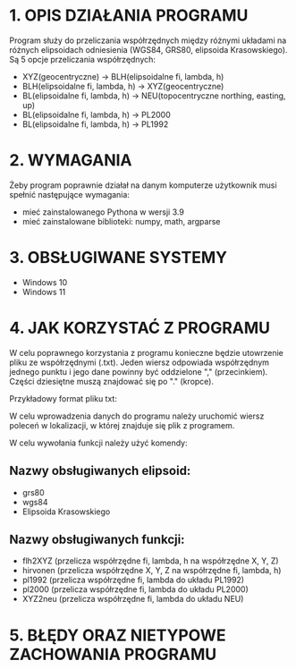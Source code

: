# 1. OPIS DZIAŁANIA PROGRAMU

Program służy do przeliczania współrzędnych między różnymi układami na różnych elipsoidach odniesienia (WGS84, GRS80, elipsoida Krasowskiego). 
Są 5 opcje przeliczania współrzędnych:
- XYZ(geocentryczne) -> BLH(elipsoidalne fi, lambda, h)
- BLH(elipsoidalne fi, lambda, h) -> XYZ(geocentryczne)
- BL(elipsoidalne fi, lambda, h) -> NEU(topocentryczne northing, easting, up)
- BL(elipsoidalne fi, lambda, h) -> PL2000
- BL(elipsoidalne fi, lambda, h) -> PL1992

# 2. WYMAGANIA

Żeby program poprawnie działał na danym komputerze użytkownik musi spełnić następujące wymagania:
- mieć zainstalowanego Pythona w wersji 3.9
- mieć zainstalowane biblioteki: numpy, math, argparse


# 3. OBSŁUGIWANE SYSTEMY
- Windows 10
- Windows 11


# 4. JAK KORZYSTAĆ Z PROGRAMU

W celu poprawnego korzystania z programu konieczne będzie utowrzenie pliku ze współrzędnymi (.txt). Jeden wiersz odpowiada współrzędnym jednego punktu i jego dane powinny być oddzielone "," (przecinkiem). Części dziesiętne muszą znajdować się po "." (kropce).

Przykładowy format pliku txt:


W celu wprowadzenia danych do programu należy uruchomić wiersz poleceń w lokalizacji, w której znajduje się plik z programem.


W celu wywołania funkcji należy użyć komendy:

	

## Nazwy obsługiwanych elipsoid:
- grs80
- wgs84
- Elipsoida Krasowskiego

## Nazwy obsługiwanych funkcji:
- flh2XYZ (przelicza współrzędne fi, lambda, h na współrzędne X, Y, Z)
- hirvonen (przelicza współrzędne X, Y, Z na współrzędne fi, lambda, h)
- pl1992 (przelicza współrzędne fi, lambda do układu PL1992)
- pl2000 (przelicza współrzędne fi, lambda do układu PL2000)
- XYZ2neu (przelicza współrzędne fi, lambda do układu NEU)


# 5. BŁĘDY ORAZ NIETYPOWE ZACHOWANIA PROGRAMU
